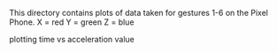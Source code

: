 This directory contains plots of data taken for gestures 1-6 on the Pixel Phone.
X = red
Y = green
Z = blue

plotting time vs acceleration value
